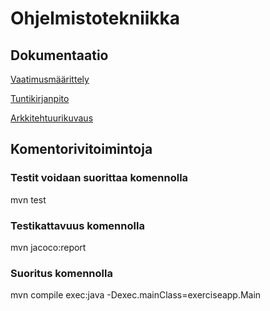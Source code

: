 # Ohjelmistotekniikka
## Dokumentaatio
[Vaatimusmäärittely](https://github.com/tvaskisalo/ot-harjoitustyo/blob/master/dokumentaatio/vaatimusmaarittely.md)

[Tuntikirjanpito](https://github.com/tvaskisalo/ot-harjoitustyo/blob/master/dokumentaatio/tuntikirjanpito.md)

[Arkkitehtuurikuvaus](https://github.com/tvaskisalo/ot-harjoitustyo/blob/master/dokumentaatio/vaatimusmaarittely.md)

## Komentorivitoimintoja

### Testit voidaan suorittaa komennolla 

mvn test

### Testikattavuus komennolla

mvn jacoco:report

### Suoritus komennolla

mvn compile exec:java -Dexec.mainClass=exerciseapp.Main

